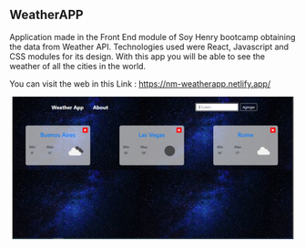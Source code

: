 

## WeatherAPP 

  Application made in the Front End module of Soy Henry bootcamp obtaining
  the data from Weather API. Technologies used were React, Javascript and
  CSS modules for its design. With this app you will be able to see the weather of all
  the cities in the world.

 You can visit the web in this Link : https://nm-weatherapp.netlify.app/

<p align="center">
  <img height="250" src="./weatherApp.PNG" />
</p>




